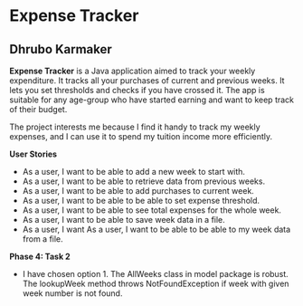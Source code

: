 # Expense Tracker

## Dhrubo Karmaker

**Expense Tracker** is a Java application aimed to track your weekly expenditure. It tracks all your purchases of 
current and previous weeks. It lets you set thresholds and checks if you have crossed it. The app is suitable for any
age-group who have started earning and want to keep track of their budget. 

The project interests me because I find it handy to track my weekly expenses, and I can use it to spend my tuition 
income more efficiently.

**User Stories**
- As a user, I want to be able to add a new week to start with.
- As a user, I want to be able to retrieve data from previous weeks.
- As a user, I want to be able to add purchases to current week.
- As a user, I want to be able to be able to set expense threshold.
- As a user, I want to be able to see total expenses for the whole week.
- As a user, I want to be able to save week data in a file.
- As a user, I want As a user, I want to be able to be able to my week data from a file. 

**Phase 4: Task 2**
- I have chosen option 1. The AllWeeks class in model package is robust. The lookupWeek method throws NotFoundException 
if week with given week number is not found.